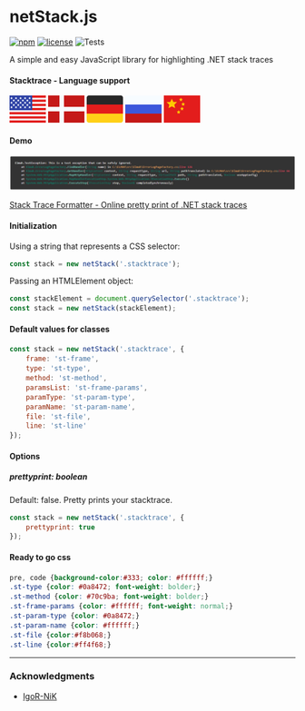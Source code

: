 # netStack.js
[![npm](https://img.shields.io/npm/v/netstack.js.svg)](https://www.npmjs.com/package/netstack.js)
[![license](https://img.shields.io/hexpm/l/plug.svg?style=flat-square)](#)
![Tests](https://github.com/elmahio/netstack.js/actions/workflows/test.yml/badge.svg)


A simple and easy JavaScript library for highlighting .NET stack traces

#### Stacktrace - Language support
[![English](images/flags/US%20-%20United%20States.svg)](#) [![Danish](images/flags/DK%20-%20Denmark.svg)](#) [![German](images/flags/DE%20-%20Germany.svg)](#) [![Russian](images/flags/RU%20-%20Russian%20Federation.svg)](#) [![Chinese](images/flags/CN%20-%20China.svg)](#)

#### Demo
[![netStack.js - demo](images/example.jpg)](https://elmah.io/tools/stack-trace-formatter/)

[Stack Trace Formatter - Online pretty print of .NET stack traces](https://elmah.io/tools/stack-trace-formatter/)

#### Initialization
Using a string that represents a CSS selector:
```javascript
const stack = new netStack('.stacktrace');
```
Passing an HTMLElement object:
```javascript
const stackElement = document.querySelector('.stacktrace');
const stack = new netStack(stackElement);
```

#### Default values for classes
```javascript
const stack = new netStack('.stacktrace', {
    frame: 'st-frame',
    type: 'st-type',
    method: 'st-method',
    paramsList: 'st-frame-params',
    paramType: 'st-param-type',
    paramName: 'st-param-name',
    file: 'st-file',
    line: 'st-line'
});
```

#### Options
##### prettyprint: boolean
Default: false. 
Pretty prints your stacktrace.
```javascript
const stack = new netStack('.stacktrace', {
    prettyprint: true
});
```

#### Ready to go css
```css
pre, code {background-color:#333; color: #ffffff;}
.st-type {color: #0a8472; font-weight: bolder;}
.st-method {color: #70c9ba; font-weight: bolder;}
.st-frame-params {color: #ffffff; font-weight: normal;}
.st-param-type {color: #0a8472;}
.st-param-name {color: #ffffff;}
.st-file {color:#f8b068;}
.st-line {color:#ff4f68;}
```

---
### Acknowledgments

* [IgoR-NiK](https://github.com/IgoR-NiK)
